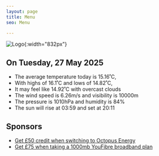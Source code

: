 ```yaml
---
layout: page
title: Menu
seo: Menu

---
```


![Logo](/images/logo.jpg){:width="832px"}

<!-- weather_marker starts -->
## On Tuesday, 27 May 2025

- The average temperature today is 15.16˚C,
- With highs of 16.1˚C and lows of 14.82˚C,
- It may feel like 14.92˚C with overcast clouds
- The wind speed is 6.26m/s and visibility is 10000m
- The pressure is 1010hPa and humidity is 84%
- The sun will rise at 03:59 and set at 20:11

<!-- weather_marker ends -->

## Sponsors

- [Get £50 credit when switching to Octopus Energy](https://bit.ly/3oD1nnS)
- [Get £75 when taking a 1000mb YouFibre broadband plan](https://aklam.io/91zWhU?)
